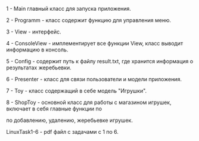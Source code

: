 1 - Main главный класс для запуска приложения.

2 - Programm - класс содержит функцию для управления меню.

3 - View - интерфейс.

4 - ConsoleView - имплементирует все функции View, класс выводит информацию в консоль.

5 - Config - содержит путь к файлу result.txt, где хранится информация о результатах жеребьевки.

6 - Presenter - класс для связи пользователи и модели приложения.

7 - Toy - класс содержащий в себе модель "Игрушки".

8 - ShopToy - основной класс для работы с магазином игрушек, включает в себя главные функции по

по добавлению, удалению, жеребьевке игрушек.


LinuxTask1-6 - pdf файл с задачами с 1 по 6.